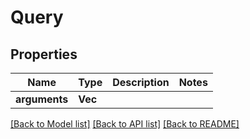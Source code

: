 # Query

## Properties
Name | Type | Description | Notes
------------ | ------------- | ------------- | -------------
**arguments** | **Vec<String>** |  | 

[[Back to Model list]](../README.md#documentation-for-models) [[Back to API list]](../README.md#documentation-for-api-endpoints) [[Back to README]](../README.md)


